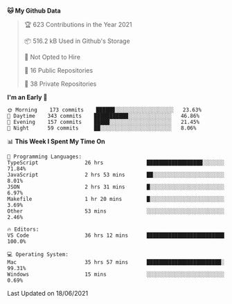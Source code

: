 <!--START_SECTION:waka-->
**🐱 My Github Data** 

> 🏆 623 Contributions in the Year 2021
 > 
> 📦 516.2 kB Used in Github's Storage 
 > 
> 🚫 Not Opted to Hire
 > 
> 📜 16 Public Repositories 
 > 
> 🔑 38 Private Repositories  
 > 
**I'm an Early 🐤** 

```text
🌞 Morning    173 commits    ██████░░░░░░░░░░░░░░░░░░░   23.63% 
🌆 Daytime    343 commits    ███████████░░░░░░░░░░░░░░   46.86% 
🌃 Evening    157 commits    █████░░░░░░░░░░░░░░░░░░░░   21.45% 
🌙 Night      59 commits     ██░░░░░░░░░░░░░░░░░░░░░░░   8.06%

```


📊 **This Week I Spent My Time On** 

```text
💬 Programming Languages: 
TypeScript               26 hrs              ██████████████████░░░░░░░   71.84% 
JavaScript               2 hrs 53 mins       ██░░░░░░░░░░░░░░░░░░░░░░░   8.01% 
JSON                     2 hrs 31 mins       █░░░░░░░░░░░░░░░░░░░░░░░░   6.97% 
Makefile                 1 hr 20 mins        █░░░░░░░░░░░░░░░░░░░░░░░░   3.69% 
Other                    53 mins             ░░░░░░░░░░░░░░░░░░░░░░░░░   2.46%

🔥 Editors: 
VS Code                  36 hrs 12 mins      █████████████████████████   100.0%

💻 Operating System: 
Mac                      35 hrs 57 mins      ████████████████████████░   99.31% 
Windows                  15 mins             ░░░░░░░░░░░░░░░░░░░░░░░░░   0.69%

```


 Last Updated on 18/06/2021
<!--END_SECTION:waka-->

